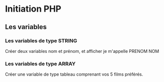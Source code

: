 # Initiation PHP
## Les variables
### Les variables de type STRING
Créer deux variables nom et prénom, et afficher je m'appelle PRENOM NOM
### Les variables de type ARRAY
Créer une variable de type tableau comprenant vos 5 films préférés.